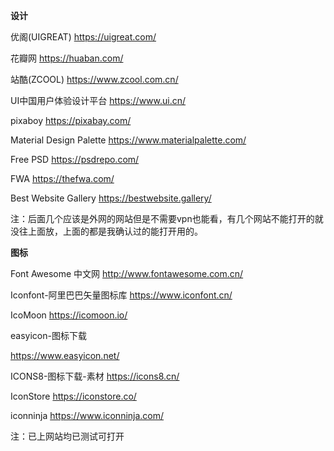 **设计**

优阁(UIGREAT)
https://uigreat.com/

花瓣网
https://huaban.com/

站酷(ZCOOL)
https://www.zcool.com.cn/

UI中国用户体验设计平台
https://www.ui.cn/

pixaboy
https://pixabay.com/

Material Design Palette
https://www.materialpalette.com/

Free PSD
https://psdrepo.com/

FWA
https://thefwa.com/

Best Website Gallery
https://bestwebsite.gallery/

注：后面几个应该是外网的网站但是不需要vpn也能看，有几个网站不能打开的就没往上面放，上面的都是我确认过的能打开用的。

**图标**

Font Awesome 中文网
http://www.fontawesome.com.cn/

Iconfont-阿里巴巴矢量图标库
https://www.iconfont.cn/

IcoMoon
https://icomoon.io/

easyicon-图标下载

https://www.easyicon.net/

ICONS8-图标下载-素材
https://icons8.cn/

IconStore
https://iconstore.co/

iconninja
https://www.iconninja.com/

注：已上网站均已测试可打开